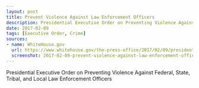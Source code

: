 ```yaml
---
layout: post
title: Prevent Violence Against Law Enforcement Officers
description: Presidential Executive Order on Preventing Violence Against Federal, State, Tribal, and Local Law Enforcement Officers
date: 2017-02-09
tags: [Executive Order, Crime]
sources: 
- name: WhiteHouse.gov
  url: https://www.whitehouse.gov/the-press-office/2017/02/09/presidential-executive-order-preventing-violence-against-federal-state
  screenshot: 2017-02-09-prevent-violence-against-law-enforcement-officers.png
---
```

Presidential Executive Order on Preventing Violence Against Federal, State, Tribal, and Local Law Enforcement Officers